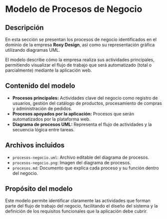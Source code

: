 # Modelo de Procesos de Negocio

## Descripción

En esta sección se presentan los procesos de negocio identificados en el dominio de la empresa **Roxy Design**, así como su representación gráfica utilizando diagramas UML.

El modelo describe cómo la empresa realiza sus actividades principales, permitiendo visualizar el flujo de trabajo que será automatizado (total o parcialmente) mediante la aplicación web.

## Contenido del modelo

- **Procesos principales:** Actividades clave del negocio como registro de usuarios, gestión del catálogo de productos, procesamiento de compras y administración de pedidos.
- **Procesos apoyados por la aplicación:** Procesos que serán automatizados por la plataforma web.
- **Diagrama de procesos UML:** Representa el flujo de actividades y la secuencia lógica entre tareas.

## Archivos incluidos

- `procesos-negocio.uml`: Archivo editable del diagrama de procesos.
- `procesos-negocio.png`: Imagen del diagrama de procesos.
- `procesos.md`: Documento que explica cada proceso y su función dentro del negocio.

## Propósito del modelo

Este modelo permite identificar claramente las actividades que forman parte del flujo de trabajo del negocio, facilitando el diseño del sistema y la definición de los requisitos funcionales que la aplicación debe cubrir.

